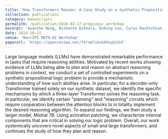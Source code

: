 ```yaml
---
title: "How Transformers Reason: A Case Study on a Synthetic Propositional Logic Problem"
collection: publications
category: manuscripts
permalink: /publication/2024-02-17-propLogic_workshop
excerpt: 'Guanzhe Hong, Nishanth Dikkala, Enming Luo, Cyrus Rashtchian, Xin Wang, Rina Panigrahy'
date: 2024-10-21
venue: 'NeurIPS MATH-AI Workshop'
paperurl: 'https://openreview.net/forum?id=kXXsqGiVnl'
---
```


Large language models (LLMs) have demonstrated remarkable performance in tasks that require reasoning abilities. Motivated by recent works showing evidence of LLMs being able to plan and reason on abstract reasoning problems in context, we conduct a set of controlled experiments on a synthetic propositional logic problem to provide a mechanistic understanding of how such abilities arise. In particular, for a decoder-only Transformer trained solely on our synthetic dataset, we identify the specific mechanisms by which a three-layer Transformer solves the reasoning task. In particular, we identify certain "planning" and "reasoning" circuits which require cooperation between the attention blocks to in totality implement the desired reasoning algorithm. To expand our findings, we then study a larger model, Mistral 7B. Using activation patching, we characterize internal components that are critical in solving our logic problem. Overall, our work systemically uncovers novel aspects of small and large transformers, and continues the study of how they plan and reason.
